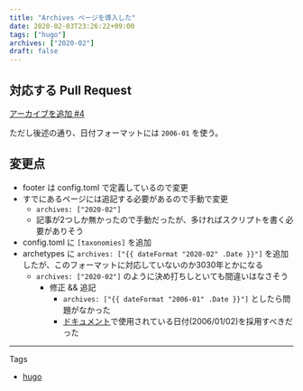 ```yaml
---
title: "Archives ページを導入した"
date: 2020-02-03T23:26:22+09:00
tags: ["hugo"]
archives: ["2020-02"]
draft: false
---
```

## 対応する Pull Request
[アーカイブを追加 #4](https://github.com/tbsmcd/tbsmcd.github.io/pull/4/files)

ただし後述の通り、日付フォーマットには `2006-01` を使う。

## 変更点
- footer は config.toml で定義しているので変更
- すでにあるページには追記する必要があるので手動で変更
	- `archives: ["2020-02"]`
	- 記事が2つしか無かったので手動だったが、多ければスクリプトを書く必要がありそう
- config.toml に `[taxonomies]` を追加
- archetypes に `archives: ["{{ dateFormat "2020-02" .Date }}"]` を追加したが、このフォーマットに対応していないのか3030年とかになる
	- `archives: ["2020-02"]` のように決め打ちしといても間違いはなさそう
		- 修正 && 追記
			- `archives: ["{{ dateFormat "2006-01" .Date }}"]` としたら問題がなかった
			- [ドキュメント](https://gohugo.io/functions/format/)で使用されている日付(2006/01/02)を採用すべきだった

---
Tags
- [hugo](/tags/hugo)
